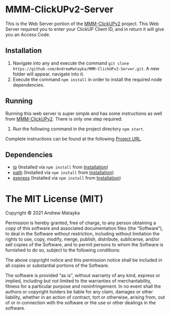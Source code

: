 # MMM-ClickUPv2-Server
This is the Web Server portion of the [MMM-ClickUPv2](https://github.com/AndrewMatayka/MMM-ClickUPv2) project.
This Web Server required you to enter your ClickUP Client ID, and in return it will give you an Access Code.

## Installation
1. Navigate into any and execute the command `git clone https://github.com/AndrewMatayka/MMM-ClickUPv2-Server.git`.
   A new folder will appear, navigate into it.
2. Execute the command `npm install` in order to install the required node dependencies.

## Running
Running this web server is super simple and has some instructions as well from [MMM-ClickUPv2](https://github.com/AndrewMatayka/MMM-ClickUPv2).
There is only one step required:
1. Run the following command in the project directory `npm start`.

Complete instructions can be found at the following [Project URL](https://github.com/AndrewMatayka/MMM-ClickUPv2#Setup-Guide).

## Dependencies
* [ip](https://www.npmjs.com/package/ip) (Installed via `npm install` from [Installation](#installation))
* [path](https://www.npmjs.com/package/path) (Installed via `npm install` from [Installation](#installation))
* [express](https://www.npmjs.com/package/express) (Installed via `npm install` from [Installation](#installation))

# The MIT License (MIT)
Copyright © 2021 Andrew Matayka

Permission is hereby granted, free of charge, to any person obtaining a copy of this software and associated documentation files (the “Software”), to deal in the Software without restriction, including without limitation the rights to use, copy, modify, merge, publish, distribute, sublicense, and/or sell copies of the Software, and to permit persons to whom the Software is furnished to do so, subject to the following conditions:

The above copyright notice and this permission notice shall be included in all copies or substantial portions of the Software.

The software is provided “as is”, without warranty of any kind, express or implied, including but not limited to the warranties of merchantability, fitness for a particular purpose and noninfringement. In no event shall the authors or copyright holders be liable for any claim, damages or other liability, whether in an action of contract, tort or otherwise, arising from, out of or in connection with the software or the use or other dealings in the software.

